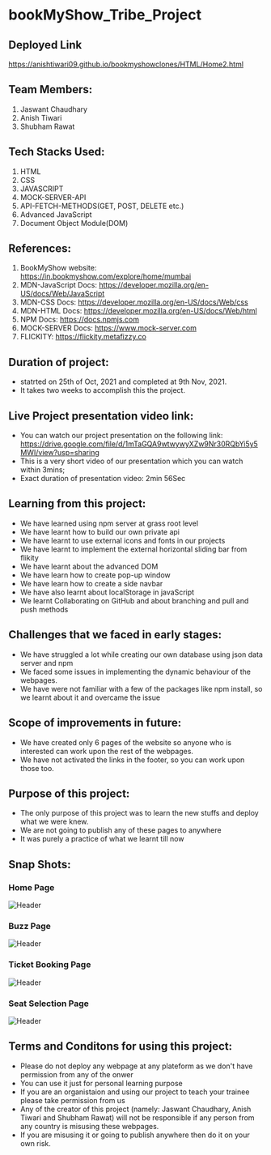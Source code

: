 # bookMyShow_Tribe_Project

## Deployed Link
https://anishtiwari09.github.io/bookmyshowclones/HTML/Home2.html

## Team Members: 
1. Jaswant Chaudhary
2. Anish Tiwari
3. Shubham Rawat

## Tech Stacks Used:
1. HTML
2. CSS
3. JAVASCRIPT
4. MOCK-SERVER-API
5. API-FETCH-METHODS(GET, POST, DELETE etc.)
6. Advanced JavaScript
7. Document Object Module(DOM)

## References: 
1. BookMyShow website: https://in.bookmyshow.com/explore/home/mumbai
2. MDN-JavaScript Docs: https://developer.mozilla.org/en-US/docs/Web/JavaScript
3. MDN-CSS Docs: https://developer.mozilla.org/en-US/docs/Web/css
4. MDN-HTML Docs: https://developer.mozilla.org/en-US/docs/Web/html
5. NPM Docs: https://docs.npmjs.com
6. MOCK-SERVER Docs: https://www.mock-server.com
7. FLICKITY: https://flickity.metafizzy.co

## Duration of project:
- statrted on 25th of Oct, 2021 and completed at 9th Nov, 2021.
- It takes two weeks to accomplish this the project.

## Live Project presentation video link:
- You can watch our project presentation on the following link: https://drive.google.com/file/d/1mTaGQA9wtwywyXZw9Nr30RQbYi5y5MWI/view?usp=sharing
- This is a very short video of our presentation which you can watch within 3mins;
- Exact duration of presentation video: 2min 56Sec

## Learning from this project:
- We have learned using npm server at grass root level
- We have learnt how to build our own private api
- We have learnt to use external icons and fonts in our projects
- We have learnt to implement the external horizontal sliding bar from flikity
- We have learnt about the advanced DOM
- We have learn how to create pop-up window
- We have learn how to create a side navbar
- We have also learnt about localStorage in javaScript
- We learnt Collaborating on GitHub and about branching and pull and push methods

## Challenges that we faced in early stages:
- We have struggled a lot while creating our own database using json data server and npm
- We faced some issues in implementing the dynamic behaviour of the webpages.
- We have were not familiar with a few of the packages like npm install, so we learnt about it and overcame the issue

## Scope of improvements in future:
- We have created only 6 pages of the website so anyone who is interested can work upon the rest of the webpages.
- We have not activated the links in the footer, so you can work upon those too.

## Purpose of this project:
- The only purpose of this project was to learn the new stuffs and deploy what we were knew.
- We are not going to publish any of these pages to anywhere 
- It was purely a practice of what we learnt till now

## Snap Shots: 

### Home Page
![Header](https://rawat2511.github.io/images/BookMyShow_1.png)

### Buzz Page
![Header](https://rawat2511.github.io/images/BookMyShow_2.png)

### Ticket Booking Page
![Header](https://rawat2511.github.io/images/BookMyShow_3.png)

### Seat Selection Page
![Header](https://rawat2511.github.io/images/BookMyShow_4.png)

## Terms and Conditons for using this project: 
- Please do not deploy any webpage at any plateform as we don't have permission from any of the onwer
- You can use it just for personal learning purpose
- If you are an organistaion and using our project to teach your trainee please take permission from us
- Any of the creator of this project (namely: Jaswant Chaudhary, Anish Tiwari and Shubham Rawat) will not be responsible if any person from any country is misusing these webpages.
- If you are misusing it or going to publish anywhere then do it on your own risk.


